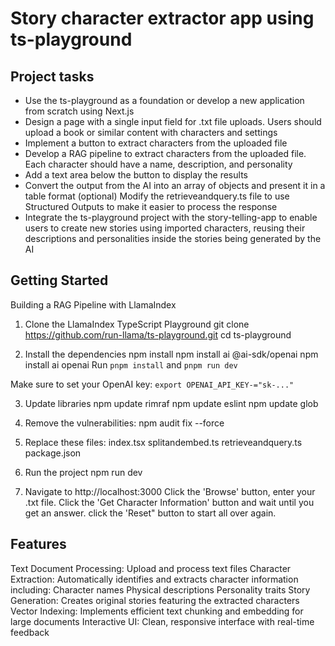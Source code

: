# Story character extractor app using ts-playground 

## Project tasks

- Use the ts-playground as a foundation or develop a new application from scratch using Next.js
- Design a page with a single input field for .txt file uploads. Users should upload a book or similar content with characters and settings
- Implement a button to extract characters from the uploaded file
- Develop a RAG pipeline to extract characters from the uploaded file. Each character should have a name, description, and personality
- Add a text area below the button to display the results
- Convert the output from the AI into an array of objects and present it in a table format
(optional) Modify the retrieveandquery.ts file to use Structured Outputs to make it easier to process the response
- Integrate the ts-playground project with the story-telling-app to enable users to create new stories using imported characters, reusing their descriptions and personalities inside the stories being generated by the AI

## Getting Started

Building a RAG Pipeline with LlamaIndex
1. Clone the LlamaIndex TypeScript Playground
git clone https://github.com/run-llama/ts-playground.git
cd ts-playground

2. Install the dependencies
npm install
npm install ai @ai-sdk/openai
npm install ai openai
Run `pnpm install` and `pnpm run dev`

Make sure to set your OpenAI key: `export OPENAI_API_KEY-="sk-..."`

3. Update libraries
npm update rimraf
npm update eslint
npm update glob

4. Remove the vulnerabilities:
npm audit fix --force

5. Replace these files:
index.tsx
splitandembed.ts
retrieveandquery.ts
package.json

6. Run the project
npm run dev

7. Navigate to http://localhost:3000
Click the 'Browse' button, enter your .txt file.
Click the 'Get Character Information' button and wait until you get an answer.
click the 'Reset" button to start all over again.

## Features

Text Document Processing: Upload and process text files
Character Extraction: Automatically identifies and extracts character information including:
	Character names
	Physical descriptions
	Personality traits
Story Generation: Creates original stories featuring the extracted characters
Vector Indexing: Implements efficient text chunking and embedding for large documents
Interactive UI: Clean, responsive interface with real-time feedback


